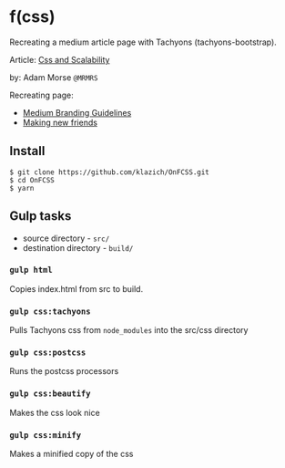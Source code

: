 # f(css)
Recreating a medium article page with Tachyons (tachyons-bootstrap).

Article: [Css and Scalability](http://mrmrs.github.io/writing/2016/03/24/scalable-css/)

by: Adam Morse `@MRMRS`

Recreating page:
- [Medium Branding Guidelines](https://medium.design/logos-and-brand-guidelines-f1a01a733592)
- [Making new friends](https://medium.design/making-new-friends-601525dbf5a8)

## Install
```
$ git clone https://github.com/klazich/OnFCSS.git
$ cd OnFCSS
$ yarn
```

## Gulp tasks
- source directory - `src/`
- destination directory - `build/`

### `gulp html`
Copies index.html from src to build.

### `gulp css:tachyons`
Pulls Tachyons css from `node_modules` into the src/css directory

### `gulp css:postcss`
Runs the postcss processors

### `gulp css:beautify`
Makes the css look nice

### `gulp css:minify`
Makes a minified copy of the css
